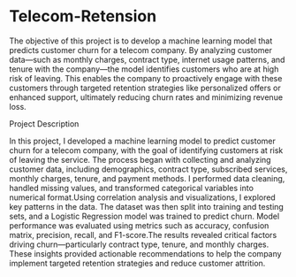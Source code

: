 # Telecom-Retension


The objective of this project is to develop a machine learning model that predicts customer churn for a telecom company. By analyzing customer data—such as monthly charges, contract type, internet usage patterns, and tenure with the company—the model identifies customers who are at high risk of leaving. This enables the company to proactively engage with these customers through targeted retention strategies like personalized offers or enhanced support, ultimately reducing churn rates and minimizing revenue loss.


Project Description

In this project, I developed a machine learning model to predict customer churn for a telecom company, with the goal of identifying customers at risk of leaving the service. The process began with collecting and analyzing customer data, including demographics, contract type, subscribed services, monthly charges, tenure, and payment methods. I performed data cleaning, handled missing values, and transformed categorical variables into numerical format.Using correlation analysis and visualizations, I explored key patterns in the data. The dataset was then split into training and testing sets, and a Logistic Regression model was trained to predict churn. Model performance was evaluated using metrics such as accuracy, confusion matrix, precision, recall, and F1-score.The results revealed critical factors driving churn—particularly contract type, tenure, and monthly charges. These insights provided actionable recommendations to help the company implement targeted retention strategies and reduce customer attrition.

